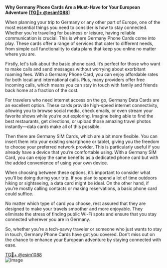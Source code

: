 **Why Germany Phone Cards Are a Must-Have for Your European Adventure [[TG💪+ @esim1088](https://t.me/s/esim1088)]**

When planning your trip to Germany or any other part of Europe, one of the most essential things you need to consider is how to stay connected. Whether you're traveling for business or leisure, having reliable communication is crucial. This is where Germany Phone Cards come into play. These cards offer a range of services that cater to different needs, from simple call functionality to data plans that keep you online no matter where you are.

Firstly, let's talk about the basic phone card. It’s perfect for those who want to make calls and send messages without worrying about exorbitant roaming fees. With a Germany Phone Card, you can enjoy affordable rates for both local and international calls. Plus, many providers offer free incoming calls, which means you can stay in touch with family and friends back home at a fraction of the cost.

For travelers who need internet access on the go, Germany Data Cards are an excellent option. These cards provide high-speed internet connectivity, allowing you to browse social media, check emails, or even stream your favorite shows while you’re out exploring. Imagine being able to find the best restaurants, get directions, or upload those amazing travel photos instantly—data cards make all of this possible.

Then there are Germany SIM Cards, which are a bit more flexible. You can insert them into your existing smartphone or tablet, giving you the freedom to choose your preferred network provider. This is particularly useful if you already have a device that you’re comfortable using. With a Germany SIM Card, you can enjoy the same benefits as a dedicated phone card but with the added convenience of using your own device.

When choosing between these options, it’s important to consider what you’ll be doing during your trip. If you plan to spend a lot of time outdoors hiking or sightseeing, a data card might be ideal. On the other hand, if you’re mostly calling contacts or making reservations, a basic phone card could suffice.

No matter which type of card you choose, rest assured that they are designed to make your travels smoother and more enjoyable. They eliminate the stress of finding public Wi-Fi spots and ensure that you stay connected wherever you are in Germany.

So, whether you’re a tech-savvy traveler or someone who just wants to stay in touch, Germany Phone Cards have got you covered. Don’t miss out on the chance to enhance your European adventure by staying connected with ease. 

[TG💪+ @esim1088](https://t.me/s/esim1088)  
![Image](https://i.postimg.cc/Y0z9fWf4/image.png)
